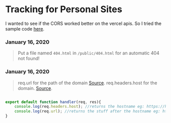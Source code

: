 # Tracking for Personal Sites

I wanted to see if the CORS worked better on the vercel apis.  So I tried the sample code [here](https://vercel.com/knowledge/how-to-enable-cors).




### January 16, 2020
> Put a file named `404.html` in `/public/404.html` for an automatic 404 not found!

### January 16, 2020

> req.url for the path of the domain [Source](https://nodejs.org/api/http.html#http_message_url).
> req.headers.host for the domain. [Source](https://nodejs.org/api/http.html#http_message_headers).

```javascript

export default function handler(req, res){
    console.log(req.headers.host); //returns the hostname eg: https://hostname.ca/path/to/path
    console.log(req.url); //returns the stuff after the hostname eg: https://hostname.ca/allofthetext/here/including/the/first/dash/afterthe/hostname
}

```
